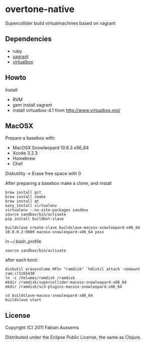 # overtone-native

Supercollider build virtualmachines based on vagrant

## Dependencies

 * ruby
 * [vagrant](http://vagrantup.com/)
 * [virtualbox](http://www.virtualbox.org/)

## Howto

Install
 * RVM
 * gem install vagrant
 * install virtualbox-4.1  from http://www.virtualbox.org/

## MacOSX

Prepare a basebox with:

 * MacOSX Snowleopard 10.6.3 x86_64
 * Xcode 3.2.3
 * Homebrew
 * Chef

Diskutility -> Erase free space with 0

After preparing a basebox make a clone, and install

    brew install git
    brew install cmake
    brew install qt
    easy_install virtualenv
    virtualenv --no-site-packages sandbox
    source sandbox/bin/activate
    pip install buildbot-slave

    buildslave create-slave buildslave-macosx-snowleopard-x86_64 10.0.0.2:9989 macosx-snowleopard-x86_64 pass

in ~/.bash_profile

    source sandbox/bin/activate

after each boot:

    diskutil erasevolume HFS+ "ramdisk" `hdiutil attach -nomount ram://1165430`
    ln -s /Volumes/ramdisk /ramdisk
    mkdir /ramdisk/supercollider-macosx-snowleopard-x86_64
    mkdir /ramdisk/sc3-plugins-macosx-snowleopard-x86_64

    cd buildslave-macosx-snowleopard-x86_64
    buildslave start

## License

Copyright (C) 2011 Fabian Aussems

Distributed under the Eclipse Public License, the same as Clojure.


